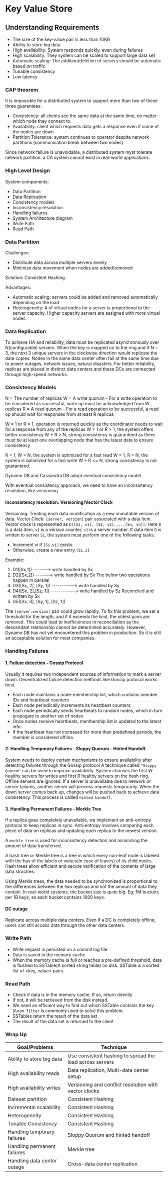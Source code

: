 # Key Value Store

## Understanding Requirements

- The size of the key-value pair is less than 10KB
- Ability to store big data
- High availability: System responds quickly, even during failures
- High scalability: They system can be scaled to support large data set
- Automatic scaling: The addition/deletion of servers should be automatic based on traffic
- Tunable consistency
- Low latency

### CAP theorem

It is impossible for a distributed system to support more than two of these three guarantees: 
- Consistency: all clients see the same data at the same time, no matter which node they connect to.
- Availability: client which requests data gets a response even if some of the nodes are down
- Partition Tolerance: system continues to operator despite network partitions (communication break between two nodes)

Since network failure is unavoidable, a distributed system myst tolerate network partition. a CA system cannot exist in real-world applications.

### High Level Design

System components:
- Data Partition
- Data Replication
- Consistency models
- Inconsistency resolution
- Handling failures
- System Architecture diagram
- Write Path
- Read Path

### Data Partition
Challenges:
- Distribute data across multiple servers evenly
- Minimize data movement when nodes are added/removed

Solution: Consistent Hashing

Advantages:
- Automatic scaling: servers could be added and removed automatically depending on the load
- Heterogeneity: # of virtual nodes for a server is proportional to the server capacity. Higher capacity servers are assigned with more virtual nodes.

### Data Replication

To achieve HA and reliability, data must be replicated asynchronously over N(configurable) servers. When the key is mapped on to the ring and if N = 3, the next 3 unique servers in the clockwise direction would replicate the data copies.
Nodes in the same data center often fail at the same time due to power outages, network issues, natural disasters. For better reliability, replicas are placed in distinct data centers and these DCs are connected through high-speed networks.

### Consistency Models

N = The number of replicas
W = A write quorum - For a write operation to be considered as successful, write op must be acknowledged from W replicas
R = A read quorum - For a read operation to be successful, a read op should wait for responses from at least R replicas

W = 1 or R = 1, operation is returned quickly as the coordinator needs to wait for a response from any of the replicas
W > 1 or R > 1, the system offers better consistency
W + R > N, strong consistency is guaranteed as there must be at least one overlapping node that has the latest data to ensure consistency

R = 1, W = N, the system is optimized for a fast read
W = 1, R = N, the system is optimized for a fast write
W + R <= N, strong consistency is not guaranteed.

Dynamo DB and Cassandra DB adopt eventual consistency model.

With eventual consistency approach, we need to have an inconsistency resolution, like versioning

#### Inconsistency resolution: Versioning/Vector Clock

Versioning: Treating each data modification as a new immutable version of data.
Vector Clock: `[server, version]` pair associated with a data item. 
Vector clock is represented as `D([S1, v1], [S2, v2],...,[Sn, vn])`. Here `D` is a data item, `v1` is a version counter, `s1` is a server number. 
If data item `D` is written to server `Si`, the system must perform one of the following tasks:
- Increment vi if `[Si,vi]` exists.
- Otherwise, create a new entry `[Si,1]`

Example:
1. D1([Sx,1]) ------> write handled by Sx
2. D2([Sx,2]) ------> write handled by Sx
   The below two operations happen in parallel
3. D3([Sx, 2], [Sy, 1]) ----------> write handled by Sy
4. D4([Sx, 2],[Sz, 1]) -----------> write handled by Sz
   Reconciled and written by Sx
5. D5([Sx, 3], [Sy, 1], [Sz, 1])

The `[server:version]` pair could grow rapidly. To fix this problem, we set a threshold for the length, and if it exceeds the limit, the oldest pairs are removed.
This could lead to inefficiencies in reconciliation as the descendant relationship cannot be determined accurately. However, Dynamo DB has not yet encountered this problem in production.
So it is still an acceptable solution for most companies.

### Handling Failures

#### 1. Failure detection - Gossip Protocol

Usually it requires two independent sources of information to mark a server down. Decentralized failure detection methods like Gossip protocol works best.
- Each node maintains a node-membership list, which contains member IDs and heartbeat counters
- Each node periodically increments its heartbeat counters
- Each node periodically sends heartbeats to random nodes, which in turn propogate to another set of nodes
- Once nodes receive heartbeats, membership list is updated to the latest info.
- If the heartbeat has not increased for more than predefined periods, the member is considered offline.

#### 2. Handling Temporary Failures - Sloppy Quorum - Hinted Handoff

System needs to deploy certain mechanisms to ensure availability after detecting failures through the Gossip protocol
A technique called `"Sloppy Quorum"` can be used to improve availability.
System chooses the first W healthy servers for writes and first R healthy servers on the hash ring. Offline servers are ignored.
If a server is unavailable due to network or server failures, another server will process requests temporarily. When the down server comes back up, changes will be pushed back to achieve data consistency. 
This process is callled `hinted handoff`. 

#### 3. Handling Permanent Failures - Merkle Tree

If a replica goes completely unavailable, we implement an anti-entropy protocol to keep replicas in sync. Anti-entropy involves comparing each piece of data on replicas and updating each replica to the newest version. 

A `merkle tree` is used for inconsistency detection and minimizing the amount of data transferred.

A hash tree or Merkle tree is a tree in which every non-leaf node is labeled with the has of the labels or values(in case of leaves) of its child nodes. 
Hash trees allow efficient and secure verification of the contents of large data structres.

Using Merkle trees, the data needed to be synchronized is proportional to the differences between the two replicas and not the amount of data they contain. 
In real-world systems, the bucket size is quite big. Eg: 1M buckets per 1B keys, so each bucket contains 1000 keys.

#### DC outage

Replicate across multiple data centers. Even if a DC is completely offline, users can still access data through the other data centers.

### Write Path

- Write request is persisted on a commit log file
- Data is saved in the memory cache
- When the memory cache is full or reaches a pre-defined threshold, data is flushed to SSTable(A sorted string table) on disk. SSTable is a sorted list of <key, value> pairs.

### Read Path

- Check if data is in the memory cache. If so, return directly
- If not, it will be retrieved from the disk instead.
- We need an efficient way to find out which SSTable contains the key. `Bloom filter` is commonly used to solve this problem.
- SSTables return the result of the data set
- The result of the data set is returned to the client

### Wrap Up

| Goal/Problems | Technique |
| --- | --- |
| Ability to store big data | Use consistent hashing to spread the load across servers|
| High availability reads | Data replication, Multi-data center setup |
| High availability writes | Versioning and conflict resolution with vector clocks |
| Dataset partition | Consistent Hashing |
| Incremental scalability | Consistent Hashing |
| Heterogeneity | Consistent Hashing |
| Tunable Consistency | Consistent Hashing |
| Handling temporary failures | Sloppy Quorum and hinted handoff |
| Handling permanent failures | Merkle tree |
| Handling data center outage | Cross-data center replication |
